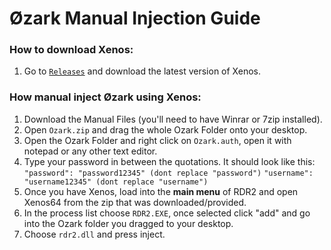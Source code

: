 # Øzark Manual Injection Guide

### How to download Xenos:
1. Go to [`Releases`](https://github.com/DarthTon/Xenos) and download the latest version of Xenos.

### How manual inject Øzark using Xenos:
1. Download the Manual Files (you'll need to have Winrar or 7zip installed).
2. Open `Ozark.zip` and drag the whole Ozark Folder onto your desktop. 
3. Open the Ozark Folder and right click on `Ozark.auth`, open it with notepad or any other text editor. 
4. Type your password in between the quotations. It should look like this:
```"password": "password12345" (dont replace "password")```
```"username": "username12345" (dont replace "username")```
5. Once you have Xenos, load into the **main menu** of RDR2 and open Xenos64 from the zip that was downloaded/provided.
6. In the process list choose `RDR2.EXE`, once selected click "add" and go into the Ozark folder you dragged to your desktop.
7. Choose `rdr2.dll` and press inject.